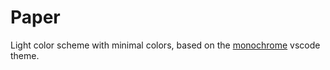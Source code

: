 # Paper

Light color scheme with minimal colors, based on the [monochrome](https://github.com/anotherglitchinthematrix/monochrome) vscode theme.